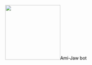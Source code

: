 <p style="text-align: left;"><img src="https://cdn.discordapp.com/avatars/799741181692084275/84aeaec418aad3c4db6beb6047703fd6.webp" alt="" width="175" height="175" /><span style="color: #000000;">Ami-Jaw bot&nbsp;</span></p>
<p style="text-align: left;"><span style="color: #000000;"></span></p>
<p style="text-align: left;"><span style="color: #000000;"></span></p>
<p style="text-align: left;"><span style="color: #000000;"></span></p>
